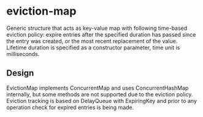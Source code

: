 # eviction-map
Generic structure that acts as key-value map with following time-based eviction policy: expire entries after the specified duration has passed since the entry was created, or the most recent replacement of the value. \
Lifetime duration is specified as a constructor parameter, time unit is milliseconds.
## Design
EvictionMap implements ConcurrentMap and uses ConcurrentHashMap internally, but some methods are not supported due to the eviction policy. \
Eviction tracking is based on DelayQueue with ExpiringKey and prior to any operation check for expired entries is being made.
